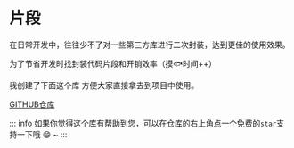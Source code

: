 # 片段

在日常开发中，往往少不了对一些第三方库进行二次封装，达到更佳的使用效果。

为了节省开发时找封装代码片段和开销效率（摸🐟时间++）

 我创建了下面这个库  方便大家直接拿去到项目中使用。

[GITHUB仓库](https://github.com/QC2168/snippets)

::: info
如果你觉得这个库有帮助到您，可以在仓库的右上角点一个免费的`star`支持一下哦 :smile: ~
:::